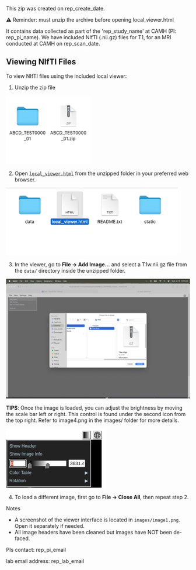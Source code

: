 This zip was created on rep_create_date.

⚠️ Reminder: must unzip the archive before opening local_viewer.html

It contains data collected as part of the 'rep_study_name' at CAMH (PI: rep_pi_name).
We have included NIfTI (.nii.gz) files for T1, for an MRI conducted at CAMH on rep_scan_date.

## Viewing NIfTI Files

To view NIfTI files using the included local viewer:

1. Unzip the zip file 

![Viewer Screenshot](./images/image1.png)

2. Open [`local_viewer.html`](./local_viewer.html) from the unzipped folder in your preferred web browser.

![](./images/image2.png)

3. In the viewer, go to **File → Add Image...** and select a T1w.nii.gz file from the `data/` directory inside the unzipped folder.

![](./images/image3.png)

**TIPS**: Once the image is loaded, you can adjust the brightness by moving the scale bar left or right. This control is found under the second icon from the top right. Refer to image4.png in the images/ folder for more details.

![](./images/image4.png)

4. To load a different image, first go to **File → Close All**, then repeat step 2.

Notes
- A screenshot of the viewer interface is located in `images/image1.png`. Open it separately if needed.
- All image headers have been cleaned but images have NOT been de-faced.

PIs contact: 
rep_pi_email

lab email address: 
rep_lab_email



